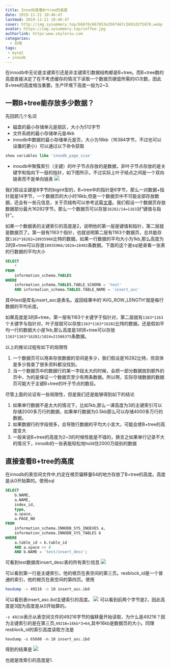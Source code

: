 ```yaml
---
title: Innodb查看B+tree的高度
date: 2019-11-21 10:46:47
lastmod: 2019-11-21 10:46:47
cover: http://img.sysummery.top/b6678c667053a356f46fc5691d2f5878.webp
avatar: https://img.sysummery.top/coffee.jpg
authorlink: https:www.skylersu.com
categories:
  - 后端
tags:
 - mysql
 - innodb
---
```

在innodb中无论是主键索引还是非主键索引数据结构都是B+tree。而B+tree数的高度直接决定了在不考虑缓存的情况下读取一个数据页硬盘所需的IO次数，因此B+tree的高度相当重要。生产环境下高度一般为2~3.
<!--more-->
## 一颗B+tree能存放多少数据？
先回顾几个名词

* 磁盘的最小存储单元是扇区，大小为512字节
* 文件系统的最小存储单元是4kb
* innodb中数据的最小存储单元是页，大小为16kb（16384字节，不过也可以设置的更小）可以通过以下命令获取
```sql
show variables like 'innodb_page_size'
```
* innodb中聚簇索引（主键）的叶子节点存放的是数据，非叶子节点存放的是关键字和指向下一层的指针，如下图所示，不过实际上叶子结点之间是一个双向链表而不是单向链表
![](https://img.sysummery.top/%E6%88%AA%E5%B1%8F2019-11-21%E4%B8%8B%E5%8D%882.41.29.jpg)

我们假设主键是8字节的bigint型的，B+tree中的指针是6字节，那么一对数据+指针就是14字节，一个数据页的大小时16kb,但是一个数据页中不可能全部存放数据，还会有一些元信息，关于页结构可以参考这篇[文章](https://www.cnblogs.com/bdsir/p/8745553.html)。我们假设一个数据页存放数据部分最大16282字节。那么一个数据页可以存放`16282/14=1163`对“键值与指针”。

如果一个数据表的主键索引的高度是2，说明他的第一层是键值和指针，第二层就是数据页了。第一层有1163个指针，也就说明第二层有1163个数据页，总共能存放`1163*16282=18935966`比特的数据。如果一行数据的平均大小为1kb,那么高度为2的B+tree可以存放`18935966/1024=18492`条数据。下面的这个是sql是查看一张表的行数据的平均大小
```sql
SELECT
	* 
FROM
	information_schema.TABLES 
WHERE
	information_schema.TABLES.TABLE_SCHEMA = 'test' 
	AND information_schema.TABLES.TABLE_NAME = 'insert_asc'
```
其中test是库名insert_asc是表名。返回结果中的'AVG_ROW_LENGTH'就是每行数据的平均长度。

如果高度是3的B+tree，第一层有1163个关键字于指针对，第二层就有`1163*1163`个关键字与指针对，叶子层就可以存放`1163*1163*16282`比特的数据。还是假如平均一行的数据大小是1kb,那么高度是3的B+tree可以存放`1163*1163*16282/1024=21506375`条数据。

以上的推论过程有如下的局限性

1. 一个数据页可以用来存放数据的空间是多少，我们假设是16282比特，但具体是多少我查了很多资料都没找到。
2. 当一个数据页中的数据行的某一字段太大的时候，会把一部分数据放到额外的页中，为的是保证一个数据页至少有两条数据。所以啊，实际存储数据的数据页可能大于主键B+tree的叶子节点的数目。

尽管上面的论证有一些局限性，但是我们还是能够得到如下的结论

1. 如果单行数据不是太大的情况下，比如1kb,那么一课高度为3的主键索引可以存储2000多万行的数据，如果单行数据为0.5kb那么可以存储4000多万行的数据。
2. 如果数据行的字段很多，会导致行数据的平均大小变大，可能会使B+tree的高度变大
3. 一般来说B+tree的高度为2~3的时候性能是不错的，换言之如果单行记录不大的情况下，innodb的一张表能轻松地hold住2000万级别的数据

## 直接查看B+tree的高度
在innodb的表空间文件中,约定在根页偏移量64的地方存放了B+tree的高度。高度是从0开始算的。使用sql
```sql
SELECT
	b.NAME,
	a.NAME,
	index_id,
	type,
	a.space,
	a.PAGE_NO 
FROM
	information_schema.INNODB_SYS_INDEXES a,
	information_schema.INNODB_SYS_TABLES b 
WHERE
	a.table_id = b.table_id 
	AND a.space <> 0 
	AND b.NAME = 'test/insert_desc';
```
可看到test数据库insert_desc表的所有索引信息
![](https://img.sysummery.top/%E6%88%AA%E5%B1%8F2019-11-21%E4%B8%8B%E5%8D%884.44.31.jpg)

可以看到第一行是主键索引，他的根页在表空间的第三页。resblock_id是一个普通的索引，他的根页在表空间的第四页。使用
```sh
hexdump -s 49216 -n 10 insert_asc.ibd
```
可以看到表insert_asc.ibd主键索引的高度。
![](https://img.sysummery.top/%E6%88%AA%E5%B1%8F2019-11-21%E4%B8%8B%E5%8D%885.00.59.jpg)
可以看到前两个字节是2，因此高度是3因为高度是从0开始算的。

`-s 49216`表示从表空间文件的49216字节的偏移量开始读取，为什么是49216？因为主键索引的是在第三页,`49216=16kb*3+64`,其中16kb是数据页的大小。同理resblock_id的索引高度读取方法是
```
hexdump -s 65600 -n 10 insert_asc.ibd
```
得到的结果是
![](https://img.sysummery.top/%E6%88%AA%E5%B1%8F2019-11-21%E4%B8%8B%E5%8D%885.04.23.jpg)

也就是改索引的高度是1.

